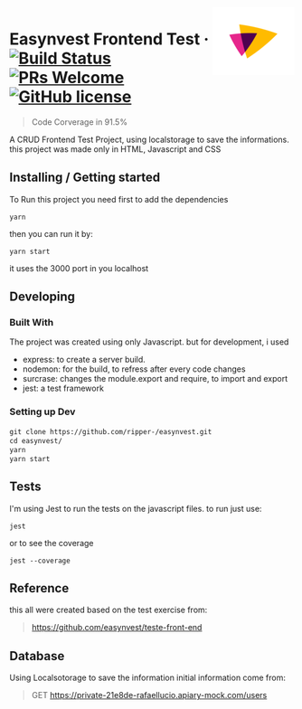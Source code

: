 <img src="./src/assets/logo.png" alt="Logo of Easynvest" align="right">

# Easynvest Frontend Test &middot; [![Build Status](https://img.shields.io/travis/npm/npm/latest.svg?style=flat-square)](https://travis-ci.org/npm/npm) [![PRs Welcome](https://img.shields.io/badge/PRs-welcome-brightgreen.svg?style=flat-square)](http://makeapullrequest.com) [![GitHub license](https://img.shields.io/badge/license-MIT-blue.svg?style=flat-square)](https://github.com/your/your-project/blob/master/LICENSE)
> Code Corverage in 91.5%

A CRUD Frontend Test Project, using localstorage to save the informations.
this project was made only in HTML, Javascript and CSS

## Installing / Getting started

To Run this project you need first to add the dependencies

```shell
yarn
```

then you can run it by:

```shell
yarn start
```

it uses the 3000 port in you localhost

## Developing

### Built With
The project was created using only Javascript.
but for development, i used
- express: to create a server build.
- nodemon: for the build, to refress after every code changes
- surcrase: changes the module.export and require, to import and export
- jest: a test framework


### Setting up Dev

```shell
git clone https://github.com/ripper-/easynvest.git
cd easynvest/
yarn
yarn start
```

## Tests

I'm using Jest to run the tests on the javascript files.
to run just use:

```shell
jest
```

or to see the coverage

```shell
jest --coverage
```

## Reference

this all were created based on the test exercise from:
> https://github.com/easynvest/teste-front-end


## Database

Using Localsotorage to save the information
initial information come from:
> GET https://private-21e8de-rafaellucio.apiary-mock.com/users
